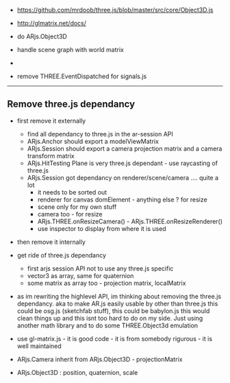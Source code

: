 - https://github.com/mrdoob/three.js/blob/master/src/core/Object3D.js
- http://glmatrix.net/docs/

- do ARjs.Object3D
- handle scene graph with world matrix
- 

- remove THREE.EventDispatched for signals.js

---

## Remove three.js dependancy
- first remove it externally
  - find all dependancy to three.js in the ar-session API
  - ARjs.Anchor should export a modelViewMatrix
  - ARjs.Session should export a camera projection matrix and a camera transform matrix
  - ARjs.HitTesting Plane is very three.js dependant - use raycasting of three.js
  - ARjs.Session got dependancy on renderer/scene/camera .... quite a lot 
    - it needs to be sorted out
    - renderer for canvas domElement - anything else ? for resize
    - scene only for my own stuff
    - camera too - for resize
    - ARjs.THREE.onResizeCamera() - ARjs.THREE.onResizeRenderer()
    - use inspector to display from where it is used

- then remove it internally
- get ride of three.js dependancy 
  - first arjs session API not to use any three.js specific
  - vector3 as array, same for quaternion
  - some matrix as array too - projection matrix, localMatrix
- as im rewriting the highlevel API, im thinking about removing the three.js 
  dependancy. aka to make AR.js easily usable by other than three.js
  this could be osg.js (sketchfab stuff), this could be babylon.js
  this would clean things up and this isnt too hard to do on my side.
  Just using another math library and to do some THREE.Object3d emulation
- use gl-matrix.js - it is good code - it is from somebody rigurous - it is well maintained
- ARjs.Camera inherit from ARjs.Object3D - projectionMatrix
- ARjs.Object3D : position, quaternion, scale
